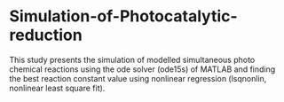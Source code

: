 # Simulation-of-Photocatalytic-reduction
This study presents the simulation of modelled simultaneous photo chemical reactions using the ode solver (ode15s) of MATLAB and finding the best reaction constant value using nonlinear regression (lsqnonlin, nonlinear least square fit).
